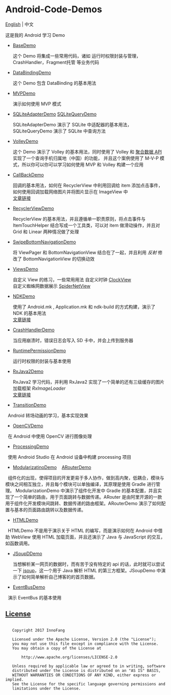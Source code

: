 # Android-Code-Demos

[English](https://github.com/InnoFang/Android-Code-Demos/blob/master/README.md) | 中文

这是我的 Android 学习 Demo  

+ [BaseDemo](https://github.com/InnoFang/Android-Code-Demos/tree/master/BaseDemo)

  这个 Demo 将集成一些常用代码，诸如 运行时权限封装与管理，CrashHandler，Fragment托管 等业务代码
  
+ [DataBindingDemo](https://github.com/InnoFang/Android-Code-Demos/tree/master/DataBingDemo)
  
  这个 Demo 包含 DataBinding 的基本用法
  
+ [MVPDemo](https://github.com/InnoFang/Android-Code-Demos/tree/master/MVPDemo)
 
  演示如何使用 MVP 模式
   
+ [SQLiteAdapterDemo](https://github.com/InnoFang/Android-Code-Demos/tree/master/SQLiteAdapterDemo) [SQLiteQueryDemo](https://github.com/InnoFang/Android-Code-Demos/tree/master/SQLIteQueryDemo)

  SQLiteAdapterDemo 演示了 SQLite 中适配器的基本用法，SQLiteQueryDemo 演示了 SQLite 中查询方法
  
+ [VolleyDemo](https://github.com/InnoFang/Android-Code-Demos/tree/master/VolleyDemo)

  这个 Demo 演示了 Volley 的基本用法，同时使用了 Volley 和 [聚合数据 API](https://www.juhe.cn/) 实现了一个查询手机归属地（中国）的功能，
  并且这个案例使用了 M-V-P 模式，所以你可以你可以学习如何使用 MVP 和 Volley 构建一个应用
  
+ [CallBackDemo](https://github.com/InnoFang/Android-Code-Demos/tree/master/CallBackDemo)   
    
   回调的基本用法，如何在 RecyclerView 中利用回调给 item 添加点击事件，如何使用回调加载网络图片并将图片显示在 ImageView 中      
   [文章链接](http://innofang.github.io/2017/03/08/%E4%BB%8E%E9%9B%B6%E5%BC%80%E5%A7%8B%E7%9A%84%E5%9B%9E%E8%B0%83/)
   
+ [RecyclerViewDemo](https://github.com/InnoFang/Android-Code-Demos/tree/master/RecyclerViewDemo)

   RecyclerView 的基本用法，并且遵循单一职责原则，将点击事件与 ItemTouchHelper 结合写成一个工具类，可以对 item 做滑动操作，并且对 Grid 和 Linear 两种情况做了处理
  
+ [SwipeBottomNavigationDemo](https://github.com/InnoFang/Android-Code-Demos/tree/master/SwipeBottomNavigationDemo)

   将 ViewPager 和 BottomNavigationView 结合在了一起，并且利用 _反射_ 修改了 BottomNavigationView 的切换动效
  
+ [ViewsDemo](https://github.com/InnoFang/Android-Code-Demos/tree/master/ViewsDemo)

   自定义 View 的练习，一些常用用法
   自定义时钟 [ClockView](https://github.com/InnoFang/Android-Code-Demos/blob/master/ViewsDemo/app/src/main/java/com/innofang/viewsdemo/views/ClockView.java)   
   自定义蜘蛛网数据展示 [SpiderNetView](https://github.com/InnoFang/Android-Code-Demos/blob/master/ViewsDemo/app/src/main/java/com/innofang/viewsdemo/views/SpiderNetView.java)  
  
+ [NDKDemo](https://github.com/InnoFang/Android-Code-Demos/tree/master/NDKDemo) 

   使用了 Android.mk , Application.mk 和 ndk-build 的方式构建，演示了 NDK 的基本用法  
   [文章链接](http://innofang.github.io/2017/04/16/Android-NDK%E5%BC%80%E5%8F%91%E4%BB%8E0%E5%88%B01/)
  
+ [CrashHandlerDemo](https://github.com/InnoFang/Android-Code-Demos/tree/master/CrashHandlerDemo)

   当应用崩溃时，错误日志会写入 SD 卡中，并会上传到服务器

+ [RuntimePermissionDemo](https://github.com/InnoFang/Android-Code-Demos/tree/master/RuntimePermissionDemo)

   运行时权限的封装与基本使用
  
+ [RxJava2Demo](https://github.com/InnoFang/Android-Code-Demos/tree/master/RxJava2Demo)   

   RxJava2 学习代码，并利用 RxJava2 实现了一个简单的还有三级缓存的图片加载框架 _RxImageLoader_  
   [文章链接](https://innofang.github.io/2017/04/28/RxJava2-%E4%BD%BF%E7%94%A8%E5%B0%8F%E8%AE%B0/)


+ [TransitionDemo](https://github.com/InnoFang/Android-Code-Demos/tree/master/TransitionDemo)            
                            
   Android 转场动画的学习，基本实现效果   
               
+ [OpenCVDemo](https://github.com/InnoFang/Android-Code-Demos/tree/master/OpenCVDemo)   
                 
   在 Android 中使用 OpenCV 进行图像处理   

+ [ProcessingDemo](https://github.com/InnoFang/Android-Code-Demos/tree/master/ProcessingDemo)   
                     
   使用 Android Studio 在 Android 设备中构建 processing 项目
             
+ [ModularizatinoDemo](https://github.com/InnoFang/Android-Code-Demos/tree/master/ModularizationDemo) &nbsp;&nbsp; [ARouterDemo](https://github.com/InnoFang/Android-Code-Demos/tree/master/ARouterDemo)             

   组件化的出现，使得项目的开发更易于多人协作，做到高内聚，低耦合，模块与模块之间相互独立，并且每个模块可以单独编译，其原理是使用 Gradle 进行管理。 ModularizationDemo 中演示了组件化开发中 Gradle 的基本配置，并且实现了一个简单的路由，用于页面跳转与数据传递。ARouter 是由阿里开源的一款用于组件化开发模块间跳转、数据传递的路由框架。ARouterDemo 演示了如何配置与基本的页面路由跳转以及数据传递。
   
+ [HTMLDemo](https://github.com/InnoFang/Android-Code-Demos/tree/master/HTMLDemo)

   HTMLDemo 不是用于演示关于 HTML 的编写，而是演示如何在 Android 中借助 WebView 使用 HTML 加载页面，并且还演示了 Java 与 JavaScript 的交互，如函数调用。
   
+ [JSoupDDemo](https://github.com/InnoFang/Android-Code-Demos/tree/master/JSoupDemo)

   当想解析某一网页的数据时，而有苦于没有特定的 api 的话，此时就可以尝试一下 [jsoup](https://github.com/jhy/jsoup)，这一个用于 Java 解析 HTML 的第三方框架。JSoupDemo 中演示了如何简单解析自己博客的的首页数据。

+ [EventBusDemo](https://github.com/InnoFang/Android-Code-Demos/tree/master/EventBusDemo)

   演示 EventBus 的基本使用
  


## [License](https://github.com/InnoFang/Android-Code-Demos/blob/master/LICENSE)

```

   Copyright 2017 InnoFang

   Licensed under the Apache License, Version 2.0 (the "License");
   you may not use this file except in compliance with the License.
   You may obtain a copy of the License at

       http://www.apache.org/licenses/LICENSE-2.0

   Unless required by applicable law or agreed to in writing, software
   distributed under the License is distributed on an "AS IS" BASIS,
   WITHOUT WARRANTIES OR CONDITIONS OF ANY KIND, either express or implied.
   See the License for the specific language governing permissions and
   limitations under the License.
```
